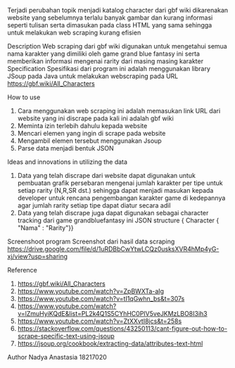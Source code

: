 Terjadi perubahan topik menjadi katalog character dari gbf wiki dikarenakan website yang sebelumnya terlalu banyak gambar dan kurang informasi seperti tulisan serta dimasukan pada class HTML yang sama sehingga untuk melakukan web scraping kurang efisien 

Description
Web scraping dari gbf wiki digunakan untuk mengetahui semua nama karakter yang dimiliki oleh game grand blue fantasy ini serta memberikan informasi mengenai rarity dari masing masing karakter
Specification
Spesifikasi dari program ini adalah menggunakan library JSoup pada Java untuk melakukan webscraping pada URL https://gbf.wiki/All_Characters

How to use
1.	Cara menggunakan web scraping ini adalah memasukan link URL dari website yang ini discrape pada kali ini adalah gbf wiki
2.	Meminta izin terlebih dahulu kepada website
3.	Mencari elemen yang ingin di scrape pada website
4.	Mengambil elemen tersebut menggunakan Jsoup
5.	Parse data menjadi bentuk JSON 

Ideas and innovations in utilizing the data
1.	Data yang telah discrape dari website dapat digunakan untuk pembuatan grafik persebaran mengenai jumlah karakter per tipe untuk setiap rarity (N,R,SR dst.) sehingga dapat menjadi masukan kepada developer untuk rencana pengembangan karakter game di kedepannya agar jumlah rarity setiap tipe dapat diatur secara adil 
2.	Data yang telah discrape juga dapat digunakan sebagai character tracking dari game grandbluefantasy ini
JSON structure
{ Character { "Nama" : "Rarity"}}

Screenshoot program
Screenshot dari hasil data scraping
 https://drive.google.com/file/d/1uRDBbCwYtwLCQz0usksXVR4hMp4yG-xj/view?usp=sharing
 

Reference
1.	https://gbf.wiki/All_Characters
2.	https://www.youtube.com/watch?v=ZpBWXTa-aIg
3.	https://www.youtube.com/watch?v=tI1qGwhn_bs&t=307s
4.	https://www.youtube.com/watch?v=lZmuHyiKQdE&list=PL2k4Q1S5CYhHC0PIV5veJKMzLBO8I3ih3
5.	https://www.youtube.com/watch?v=ZtXXvtI8jcs&t=258s
6.	https://stackoverflow.com/questions/43250113/cant-figure-out-how-to-scrape-specific-text-using-jsoup
7.	https://jsoup.org/cookbook/extracting-data/attributes-text-html

Author
Nadya Anastasia
18217020
